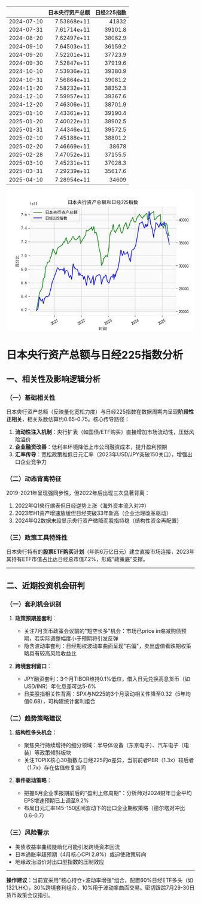 |            |   日本央行资产总额 |   日经225指数 |
|:-----------|-------------------:|--------------:|
| 2024-07-10 |        7.53868e+11 |       41832   |
| 2024-07-31 |        7.61714e+11 |       39101.8 |
| 2024-08-20 |        7.62497e+11 |       38062.9 |
| 2024-09-10 |        7.64503e+11 |       36159.2 |
| 2024-09-20 |        7.52201e+11 |       37723.9 |
| 2024-09-30 |        7.52847e+11 |       37919.6 |
| 2024-10-10 |        7.53936e+11 |       39380.9 |
| 2024-10-31 |        7.56864e+11 |       39081.2 |
| 2024-11-20 |        7.58232e+11 |       38352.3 |
| 2024-12-10 |        7.59957e+11 |       39367.6 |
| 2024-12-20 |        7.46306e+11 |       38701.9 |
| 2025-01-10 |        7.43361e+11 |       39190.4 |
| 2025-01-20 |        7.40022e+11 |       38902.5 |
| 2025-01-31 |        7.44346e+11 |       39572.5 |
| 2025-02-10 |        7.45188e+11 |       38801.2 |
| 2025-02-20 |        7.46669e+11 |       38678   |
| 2025-02-28 |        7.47052e+11 |       37155.5 |
| 2025-03-10 |        7.45231e+11 |       37028.3 |
| 2025-03-31 |        7.29239e+11 |       35617.6 |
| 2025-04-10 |        7.28954e+11 |       34609   |

![图](japan_N225.png)



# 日本央行资产总额与日经225指数分析

## 一、相关性及影响逻辑分析

### （一）基础相关性
日本央行资产总额（反映量化宽松力度）与日经225指数在数据周期内呈现**阶段性正相关**，相关系数估算约0.65-0.75。核心传导路径：
1. **流动性注入机制**：央行扩表（如国债/ETF购买）直接增加市场流动性，压低风险溢价
2. **企业融资改善**：低利率环境降低上市公司融资成本，提升盈利预期
3. **汇率传导**：宽松政策推低日元汇率（2023年USD/JPY突破150关口），增强出口企业竞争力

### （二）动态背离特征
2019-2021年呈现强同步性，但2022年后出现三次显著背离：
1. 2022年Q1央行缩表但日经逆势上涨（海外资本流入对冲）
2. 2023年H1资产增速放缓但日经突破33年新高（企业治理改革驱动）
3. 2024年Q2数据末段显示央行资产微降而股指持稳（结构性资金再配置）

### （三）政策工具特殊性
日本央行特有的**股票ETF购买计划**（年购6万亿日元）建立直接市场连接，2023年其持有ETF市值占比达日经总市值7.2%，形成"政策底"支撑。

---

## 二、近期投资机会研判

### （一）套利机会识别
1. **政策预期差套利**：
   - 关注7月货币政策会议前的"短空长多"机会：市场已price in缩减购债预期，若实际调整幅度小于预期将引发反弹
   - 隐含波动率套利：日经期权波动率曲面呈现"右偏"，卖出虚值看跌期权策略具有较高风险收益比

2. **跨境套利窗口**：
   - JPY融资套利：3个月TIBOR维持0.1%低位，借入日元兑换高息货币（如USD/INR）年化息差可达5-6%
   - 日美股指相关性背离：SPX与N225的3个月滚动相关性降至0.32（5年均值0.68），可构建统计套利组合

### （二）趋势策略建议
1. **结构性多头机会**：
   - 聚焦央行持续增持的细分领域：半导体设备（东京电子）、汽车电子（电装）等政策倾斜板块
   - 关注TOPIX核心30指数与日经225的α差异，当前前者PBR（1.3x）较后者（1.7x）存在估值修复空间

2. **事件驱动策略**：
   - 把握8月企业季报期前后的"盈利上修周期"：分析师对2024财年日企平均EPS增速预期已上调至9.2%
   - 布局日元汇率145-150区间波动下的出口企业期权策略（德尔塔对冲比0.6-0.7）

### （三）风险警示
- 美债收益率曲线陡峭化可能引发跨境资本回流
- 日本通胀率超预期（4月核心CPI 2.8%）或迫使政策转向
- 地缘政治溢价对出口型指数的压制效应

---

**操作建议**：当前宜采用"核心持仓+波动率增强"组合，配置60%日经ETF多头（如1321.HK），30%跨境套利组合，10%用于波动率曲面交易。密切跟踪7月29-30日货币政策会议指引。
